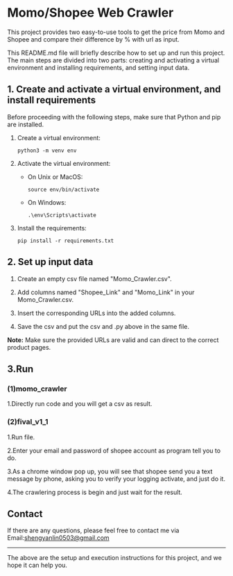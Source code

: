 # Momo/Shopee Web Crawler
This project provides two easy-to-use tools to get the price from Momo and Shopee and compare their difference by % with url as input.

This README.md file will briefly describe how to set up and run this project. The main steps are divided into two parts: creating and activating a virtual environment and installing requirements, and setting input data.

## 1. Create and activate a virtual environment, and install requirements

Before proceeding with the following steps, make sure that Python and pip are installed.

1. Create a virtual environment:

    ```shell
    python3 -m venv env
    ```

2. Activate the virtual environment:

    - On Unix or MacOS:

        ```shell
        source env/bin/activate
        ```

    - On Windows:

        ```shell
        .\env\Scripts\activate
        ```

3. Install the requirements:

    ```shell
    pip install -r requirements.txt
    ```

## 2. Set up input data
1. Create an empty csv file named "Momo_Crawler.csv".

2. Add columns named "Shopee_Link" and "Momo_Link" in your Momo_Crawler.csv.

3. Insert the corresponding URLs into the added columns.

4. Save the csv and put the csv and .py above in the same file.

**Note:** Make sure the provided URLs are valid and can direct to the correct product pages.

## 3.Run
### (1)momo_crawler
1.Directly run code and you will get a csv as result.

### (2)fival_v1_1
1.Run file.

2.Enter your email and password of shopee account as program tell you to do.

3.As a chrome window pop up, you will see that shopee send you a text message by phone, asking you to verify your logging activate, and just do it.

4.The crawlering process is begin and just wait for the result.

## Contact

If there are any questions, please feel free to contact me via
Email:shengyanlin0503@gmail.com

---
The above are the setup and execution instructions for this project, and we hope it can help you.
